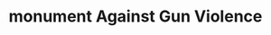 ---
pid: llg79
title: monument Against Gun Violence
location_transcription: proposed to some of the neighborhoods with the highest gun
  violence
coordinates: 
zipcode: '19038'
gen_neighborhood: 
neighborhood: Glenside
outside_phl: 'Glenside PA '
age: '17'
age_range: 13-19
instagram: 
image_file_name: llg_79.jpg
proposal_transcription: |-
  '- local artists + community members
  - multiple mediums used (painting, sculpture, song + lyrics, weaving)
  - space for mourning + activism
topic: 
topic_summary: '0'
type: 
keywords_other: 
credit: Elise Hocking
image_labels: 
twitter: 
facebook: 
permalink: "/monuments/llg79/"
layout: item-page
---